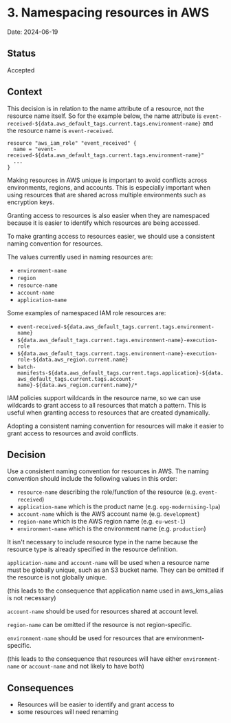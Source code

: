 # 3. Namespacing resources in AWS

Date: 2024-06-19

## Status

Accepted

## Context

This decision is in relation to the name attribute of a resource, not the resource name itself. So for the example below, the name attribute is `event-received-${data.aws_default_tags.current.tags.environment-name}` and the resource name is `event-received`.

```hcl
resource "aws_iam_role" "event_received" {
  name = "event-received-${data.aws_default_tags.current.tags.environment-name}"
  ...
}
```

Making resources in AWS unique is important to avoid conflicts across environments, regions, and accounts. This is especially important when using resources that are shared across multiple environments such as encryption keys.

Granting access to resources is also easier when they are namespaced because it is easier to identify which resources are being accessed.

To make granting access to resources easier, we should use a consistent naming convention for resources.

The values currently used in naming resources are:

- `environment-name`
- `region`
- `resource-name`
- `account-name`
- `application-name`

Some examples of namespaced IAM role resources are:

- `event-received-${data.aws_default_tags.current.tags.environment-name}`
- `${data.aws_default_tags.current.tags.environment-name}-execution-role`
- `${data.aws_default_tags.current.tags.environment-name}-execution-role-${data.aws_region.current.name}`
- `batch-manifests-${data.aws_default_tags.current.tags.application}-${data.aws_default_tags.current.tags.account-name}-${data.aws_region.current.name}/*`

IAM policies support wildcards in the resource name, so we can use wildcards to grant access to all resources that match a pattern. This is useful when granting access to resources that are created dynamically.

Adopting a consistent naming convention for resources will make it easier to grant access to resources and avoid conflicts.

## Decision

Use a consistent naming convention for resources in AWS. The naming convention should include the following values in this order:

- `resource-name` describing the role/function of the resource (e.g. `event-received`)
- `application-name` which is the product name (e.g. `opg-modernising-lpa`)
- `account-name` which is the AWS account name (e.g. `development`)
- `region-name` which is the AWS region name (e.g. `eu-west-1`)
- `environment-name` which is the environment name (e.g. `production`)

It isn't necessary to include resource type in the name because the resource type is already specified in the resource definition.

`application-name` and `account-name` will be used when a resource name must be globally unique, such as an S3 bucket name. They can be omitted if the resource is not globally unique.

(this leads to the consequence that application name used in aws_kms_alias is not necessary)

`account-name` should be used for resources shared at account level.

`region-name` can be omitted if the resource is not region-specific.

`environment-name` should be used for resources that are environment-specific.

(this leads to the consequence that resources will have either `environment-name` or `account-name` and not likely to have both)

## Consequences

- Resources will be easier to identify and grant access to
- some resources will need renaming
